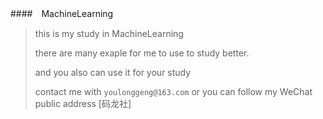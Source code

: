 ####　MachineLearning



> this is my study in MachineLearning
> 
> there are many exaple for me to use to study better.
>
> and you also can use it for your study 
> 
> contact me with `youlonggeng@163.com` or you can follow my WeChat public address [码龙社]